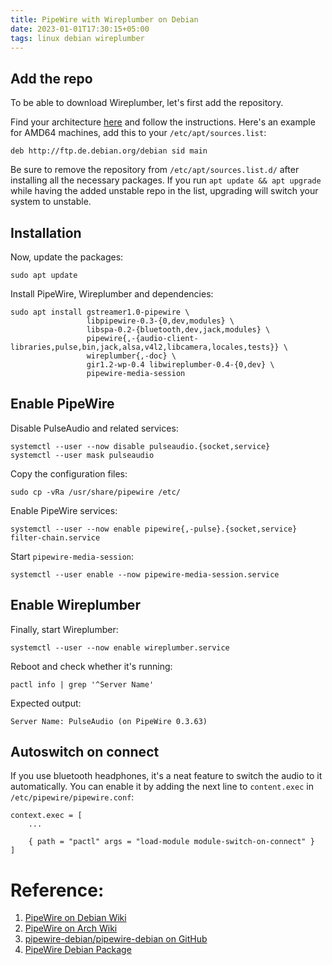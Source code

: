 ```yaml
---
title: PipeWire with Wireplumber on Debian
date: 2023-01-01T17:30:15+05:00
tags: linux debian wireplumber
---
```


## Add the repo

To be able to download Wireplumber, let's first add the repository.

Find your architecture [here](https://packages.debian.org/sid/wireplumber) and follow the instructions. Here's an example for AMD64 machines, add this to your `/etc/apt/sources.list`:

```shell
deb http://ftp.de.debian.org/debian sid main
```

Be sure to remove the repository from `/etc/apt/sources.list.d/` after installing all the necessary packages. If you run `apt update && apt upgrade` while having the added unstable repo in the list, upgrading will switch your system to unstable.

## Installation

Now, update the packages:

```shell
sudo apt update
```

Install PipeWire, Wireplumber and dependencies:

```shell
sudo apt install gstreamer1.0-pipewire \ 
                 libpipewire-0.3-{0,dev,modules} \
                 libspa-0.2-{bluetooth,dev,jack,modules} \
                 pipewire{,-{audio-client-libraries,pulse,bin,jack,alsa,v4l2,libcamera,locales,tests}} \
                 wireplumber{,-doc} \
                 gir1.2-wp-0.4 libwireplumber-0.4-{0,dev} \
                 pipewire-media-session
```

## Enable PipeWire

Disable PulseAudio and related services:

```shell
systemctl --user --now disable pulseaudio.{socket,service}
systemctl --user mask pulseaudio
```

Copy the configuration files:

```shell
sudo cp -vRa /usr/share/pipewire /etc/
```

Enable PipeWire services:

```shell
systemctl --user --now enable pipewire{,-pulse}.{socket,service} filter-chain.service
```

Start `pipewire-media-session`:

```shell
systemctl --user enable --now pipewire-media-session.service
```

## Enable Wireplumber

Finally, start Wireplumber:

```shell
systemctl --user --now enable wireplumber.service
```

Reboot and check whether it's running:

```shell
pactl info | grep '^Server Name'
```

Expected output:

```shell
Server Name: PulseAudio (on PipeWire 0.3.63)
```

## Autoswitch on connect

If you use bluetooth headphones, it's a neat feature to switch the audio to it automatically. You can enable it by adding the next line to `content.exec` in `/etc/pipewire/pipewire.conf`:

```shell
context.exec = [
    ...
    
    { path = "pactl" args = "load-module module-switch-on-connect" }
]
```

# Reference:

1. [PipeWire on Debian Wiki](https://wiki.debian.org/PipeWire)
2. [PipeWire on Arch Wiki](https://wiki.archlinux.org/title/PipeWire)
3. [pipewire-debian/pipewire-debian on GitHub](https://github.com/pipewire-debian/pipewire-debian)
4. [PipeWire Debian Package](https://packages.debian.org/sid/amd64/wireplumber/download)
